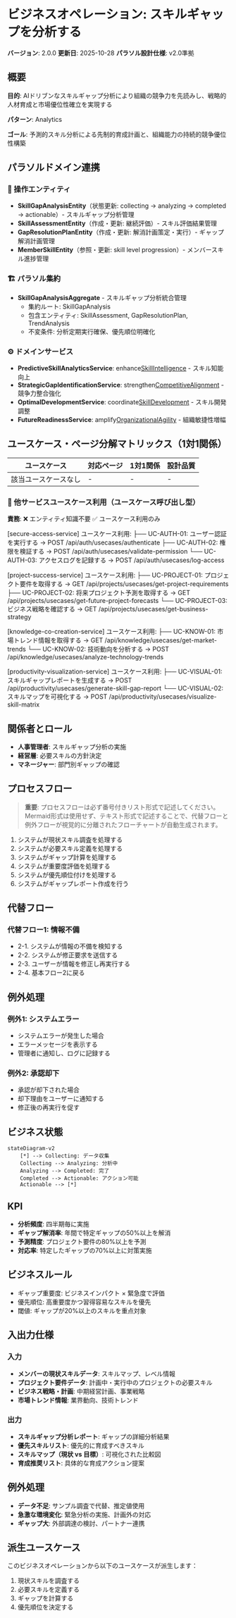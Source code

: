 # ビジネスオペレーション: スキルギャップを分析する

**バージョン**: 2.0.0
**更新日**: 2025-10-28
**パラソル設計仕様**: v2.0準拠

## 概要

**目的**: AIドリブンなスキルギャップ分析により組織の競争力を先読みし、戦略的人材育成と市場優位性確立を実現する

**パターン**: Analytics

**ゴール**: 予測的スキル分析による先制的育成計画と、組織能力の持続的競争優位性構築

## パラソルドメイン連携

### 🎯 操作エンティティ
- **SkillGapAnalysisEntity**（状態更新: collecting → analyzing → completed → actionable）- スキルギャップ分析管理
- **SkillAssessmentEntity**（作成・更新: 継続評価）- スキル評価結果管理
- **GapResolutionPlanEntity**（作成・更新: 解消計画策定・実行）- ギャップ解消計画管理
- **MemberSkillEntity**（参照・更新: skill level progression）- メンバースキル進捗管理

### 🏗️ パラソル集約
- **SkillGapAnalysisAggregate** - スキルギャップ分析統合管理
  - 集約ルート: SkillGapAnalysis
  - 包含エンティティ: SkillAssessment, GapResolutionPlan, TrendAnalysis
  - 不変条件: 分析定期実行確保、優先順位明確化

### ⚙️ ドメインサービス
- **PredictiveSkillAnalyticsService**: enhance[SkillIntelligence]() - スキル知能向上
- **StrategicGapIdentificationService**: strengthen[CompetitiveAlignment]() - 競争力整合強化
- **OptimalDevelopmentService**: coordinate[SkillDevelopment]() - スキル開発調整
- **FutureReadinessService**: amplify[OrganizationalAgility]() - 組織敏捷性増幅

## ユースケース・ページ分解マトリックス（1対1関係）

| ユースケース | 対応ページ | 1対1関係 | 設計品質 |
|-------------|-----------|----------|----------|
| 該当ユースケースなし | - | - | - |

### 🔗 他サービスユースケース利用（ユースケース呼び出し型）
**責務**: ❌ エンティティ知識不要 ✅ ユースケース利用のみ

[secure-access-service] ユースケース利用:
├── UC-AUTH-01: ユーザー認証を実行する → POST /api/auth/usecases/authenticate
├── UC-AUTH-02: 権限を検証する → POST /api/auth/usecases/validate-permission
└── UC-AUTH-03: アクセスログを記録する → POST /api/auth/usecases/log-access

[project-success-service] ユースケース利用:
├── UC-PROJECT-01: プロジェクト要件を取得する → GET /api/projects/usecases/get-project-requirements
├── UC-PROJECT-02: 将来プロジェクト予測を取得する → GET /api/projects/usecases/get-future-project-forecasts
└── UC-PROJECT-03: ビジネス戦略を確認する → GET /api/projects/usecases/get-business-strategy

[knowledge-co-creation-service] ユースケース利用:
├── UC-KNOW-01: 市場トレンド情報を取得する → GET /api/knowledge/usecases/get-market-trends
└── UC-KNOW-02: 技術動向を分析する → POST /api/knowledge/usecases/analyze-technology-trends

[productivity-visualization-service] ユースケース利用:
├── UC-VISUAL-01: スキルギャップレポートを生成する → POST /api/productivity/usecases/generate-skill-gap-report
└── UC-VISUAL-02: スキルマップを可視化する → POST /api/productivity/usecases/visualize-skill-matrix

## 関係者とロール

- **人事管理者**: スキルギャップ分析の実施
- **経営層**: 必要スキルの方針決定
- **マネージャー**: 部門別ギャップの確認

## プロセスフロー

> **重要**: プロセスフローは必ず番号付きリスト形式で記述してください。
> Mermaid形式は使用せず、テキスト形式で記述することで、代替フローと例外フローが視覚的に分離されたフローチャートが自動生成されます。

1. システムが現状スキル調査を処理する
2. システムが必要スキル定義を処理する
3. システムがギャップ計算を処理する
4. システムが重要度評価を処理する
5. システムが優先順位付けを処理する
6. システムがギャップレポート作成を行う

## 代替フロー

### 代替フロー1: 情報不備
- 2-1. システムが情報の不備を検知する
- 2-2. システムが修正要求を送信する
- 2-3. ユーザーが情報を修正し再実行する
- 2-4. 基本フロー2に戻る

## 例外処理

### 例外1: システムエラー
- システムエラーが発生した場合
- エラーメッセージを表示する
- 管理者に通知し、ログに記録する

### 例外2: 承認却下
- 承認が却下された場合
- 却下理由をユーザーに通知する
- 修正後の再実行を促す

## ビジネス状態

```mermaid
stateDiagram-v2
    [*] --> Collecting: データ収集
    Collecting --> Analyzing: 分析中
    Analyzing --> Completed: 完了
    Completed --> Actionable: アクション可能
    Actionable --> [*]
```

## KPI

- **分析頻度**: 四半期毎に実施
- **ギャップ解消率**: 年間で特定ギャップの50%以上を解消
- **予測精度**: プロジェクト要件の80%以上を予測
- **対応率**: 特定したギャップの70%以上に対策実施

## ビジネスルール

- ギャップ重要度: ビジネスインパクト × 緊急度で評価
- 優先順位: 高重要度かつ習得容易なスキルを優先
- 閾値: ギャップが20%以上のスキルを重点対象

## 入出力仕様

### 入力

- **メンバーの現状スキルデータ**: スキルマップ、レベル情報
- **プロジェクト要件データ**: 計画中・実行中のプロジェクトの必要スキル
- **ビジネス戦略・計画**: 中期経営計画、事業戦略
- **市場トレンド情報**: 業界動向、技術トレンド

### 出力

- **スキルギャップ分析レポート**: ギャップの詳細分析結果
- **優先スキルリスト**: 優先的に育成すべきスキル
- **スキルマップ（現状 vs 目標）**: 可視化された比較図
- **育成推奨リスト**: 具体的な育成アクション提案

## 例外処理

- **データ不足**: サンプル調査で代替、推定値使用
- **急激な環境変化**: 緊急分析の実施、計画外の対応
- **ギャップ大**: 外部調達の検討、パートナー連携

## 派生ユースケース

このビジネスオペレーションから以下のユースケースが派生します：

1. 現状スキルを調査する
2. 必要スキルを定義する
3. ギャップを計算する
4. 優先順位を決定する
